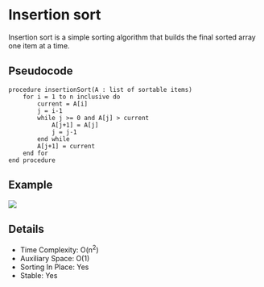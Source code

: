 # Insertion sort
Insertion sort is a simple sorting algorithm that builds the final sorted array one item at a time.

## Pseudocode
```
procedure insertionSort(A : list of sortable items)
    for i = 1 to n inclusive do
        current = A[i]
        j = i-1
        while j >= 0 and A[j] > current
            A[j+1] = A[j]
            j = j-1
        end while
        A[j+1] = current
    end for
end procedure
```

## Example
![](https://upload.wikimedia.org/wikipedia/commons/0/0f/Insertion-sort-example-300px.gif)

## Details
+ Time Complexity: O(n<sup>2</sup>)
+ Auxiliary Space: O(1)
+ Sorting In Place: Yes
+ Stable: Yes
